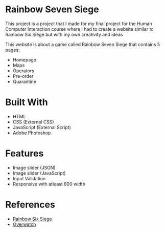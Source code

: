 # Rainbow Seven Siege
This project is a project that I made for my final project for the Human Computer Interaction course where I had to create a website similar to Rainbow Six Siege but with my own creativity and ideas

This website is about a game called Rainbow Seven Siege that contains 5 pages:
- Homepage
- Maps
- Operators
- Pre-order
- Quarantine 

# Built With
- HTML
- CSS (External CSS)
- JavaScript (External Script)
- Adobe Photoshop

# Features
- Image slider (JSON)
- Image slider (JavaScript)
- Input Validation
- Responsive with atleast 800 width

# References
- <a href="https://www.ubisoft.com/en-gb/game/rainbow-six/siege">Rainbow Six Siege</a>
- <a href="https://playoverwatch.com/en-us/">Overwatch</a>
